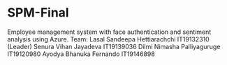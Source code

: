 # SPM-Final
Employee management system with face authentication and sentiment analysis using Azure.
Team:
Lasal Sandeepa Hettiarachchi IT19132310 (Leader)
Senura Vihan Jayadeva IT19139036
Dilmi Nimasha Palliyaguruge IT19120980
Ayodya Bhanuka Fernando IT19146898
